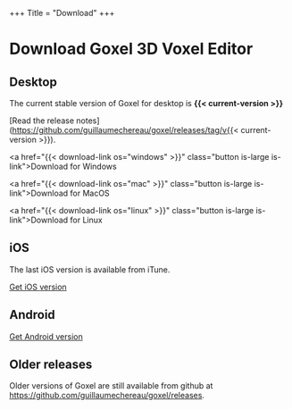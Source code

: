 +++
Title = "Download"
+++

# Download Goxel 3D Voxel Editor

## Desktop

The current stable version of Goxel for desktop is
**{{< current-version >}}**

[Read the release notes](https://github.com/guillaumechereau/goxel/releases/tag/v{{< current-version >}}).

<a href="{{< download-link os="windows" >}}"
   class="button is-large is-link">Download for Windows</a>

<a href="{{< download-link os="mac" >}}"
   class="button is-large is-link">Download for MacOS</a>

<a href="{{< download-link os="linux" >}}"
   class="button is-large is-link">Download for Linux</a>

## iOS

The last iOS version is available from iTune.

<a href="https://itunes.apple.com/us/app/goxel-3d-voxel-editor/id1259097826"
   class="button is-large is-link">Get iOS version</a>

## Android

<a href="https://play.google.com/store/apps/details?id=com.noctuasoftware.goxel"
   class="button is-large is-link">Get Android version</a>

## Older releases

Older versions of Goxel are still available from github at
https://github.com/guillaumechereau/goxel/releases.
